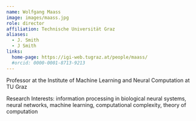 ```yaml
---
name: Wolfgang Maass
image: images/maass.jpg
role: director
affiliation: Technische Universität Graz
aliases:
  - J. Smith
  - J Smith
links:
  home-page: https://igi-web.tugraz.at/people/maass/
  #orcid: 0000-0001-8713-9213
---
```


Professor at the Institute of Machine Learning and Neural Computation at TU Graz

Research Interests:
information processing in biological neural systems, neural networks, machine learning, computational complexity, theory of computation


